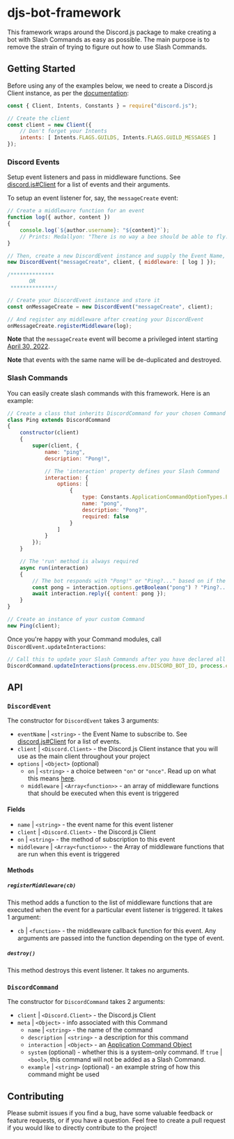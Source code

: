 # djs-bot-framework
This framework wraps around the Discord.js package to make creating a bot with Slash Commands as easy as possible. The main purpose is to remove the strain of trying to figure out how to use Slash Commands.

## Getting Started
Before using any of the examples below, we need to create a Discord.js Client instance, as per the [documentation](https://discord.js.org/#/docs/main/stable/general/welcome):

```js
const { Client, Intents, Constants } = require("discord.js");

// Create the client
const client = new Client({
    // Don't forget your Intents
    intents: [ Intents.FLAGS.GUILDS, Intents.FLAGS.GUILD_MESSAGES ]
});
```

### Discord Events
Setup event listeners and pass in middleware functions. See [discord.js#Client](https://discord.js.org/#/docs/main/stable/class/Client) for a list of events and their arguments.

To setup an event listener for, say, the `messageCreate` event:
```js
// Create a middleware function for an event
function log({ author, content })
{
    console.log(`${author.username}: "${content}"`);
    // Prints: Medallyon: "There is no way a bee should be able to fly."
}

// Then, create a new DiscordEvent instance and supply the Event Name, the Client, and any Options
new DiscordEvent("messageCreate", client, { middleware: [ log ] });

/**************
       OR
 **************/

// Create your DiscordEvent instance and store it
const onMessageCreate = new DiscordEvent("messageCreate", client);

// And register any middleware after creating your DiscordEvent
onMessageCreate.registerMiddleware(log);
```

**Note** that the `messageCreate` event will become a privileged intent starting [April 30, 2022](https://support-dev.discord.com/hc/en-us/articles/4404772028055-Message-Content-Privileged-Intent-for-Verified-Bots).

**Note** that events with the same name will be de-duplicated and destroyed.

### Slash Commands
You can easily create slash commands with this framework. Here is an example:

```js
// Create a class that inherits DiscordCommand for your chosen Command
class Ping extends DiscordCommand
{
    constructor(client)
    {
        super(client, {
            name: "ping",
            description: "Pong!",

            // The 'interaction' property defines your Slash Command
            interaction: {
                options: [
                    {
                        type: Constants.ApplicationCommandOptionTypes.BOOLEAN,
                        name: "pong",
                        description: "Pong?",
                        required: false
                    }
                ]
            }
        });
    }

    // The 'run' method is always required
    async run(interaction)
    {
        // The bot responds with "Pong!" or "Ping?..." based on if the user supplied the 'pong' option
        const pong = interaction.options.getBoolean("pong") ? "Ping?..." : "Pong!";
        await interaction.reply({ content: pong });
    }
}

// Create an instance of your custom Command
new Ping(client);
```

Once you're happy with your Command modules, call `DiscordEvent.updateInteractions`:
```js
// Call this to update your Slash Commands after you have declared all of your custom Commands
DiscordCommand.updateInteractions(process.env.DISCORD_BOT_ID, process.env.DISCORD_TOKEN);
```

## API

### `DiscordEvent`
The constructor for `DiscordEvent` takes 3 arguments:

+ `eventName` | `<string>` - the Event Name to subscribe to. See [discord.js#Client](https://discord.js.org/#/docs/main/stable/class/Client) for a list of events.
+ `client` | `<Discord.Client>` - the Discord.js Client instance that you will use as the main client throughout your project
+ `options` | `<Object>` (optional)
  + `on` | `<string>` - a choice between `"on"` or `"once"`. Read up on what this means [here](https://nodejs.org/api/events.html#handling-events-only-once).
  + `middleware` | `<Array<function>>` - an array of middleware functions that should be executed when this event is triggered

#### Fields

+ `name` | `<string>` - the event name for this event listener
+ `client` | `<Discord.Client>` - the Discord.js Client
+ `on` | `<string>` - the method of subscription to this event
+ `middleware` | `<Array<function>>` - the Array of middleware functions that are run when this event is triggered

#### Methods

##### `registerMiddleware(cb)`
This method adds a function to the list of middleware functions that are executed when the event for a particular event listener is triggered. It takes 1 argument:

+ `cb` | `<function>` - the middleware callback function for this event. Any arguments are passed into the function depending on the type of event.

##### `destroy()`
This method destroys this event listener. It takes no arguments.

### `DiscordCommand`
The constructor for `DiscordCommand` takes 2 arguments:

+ `client` | `<Discord.Client>` - the Discord.js Client
+ `meta` | `<Object>` - info associated with this Command
  + `name` | `<string>` - the name of the command
  + `description` | `<string>` - a description for this command
  + `interaction` | `<Object>` - an [Application Command Object](https://discord.com/developers/docs/interactions/application-commands#create-global-application-command)
  + `system` (optional) - whether this is a system-only command. If `true` | `<bool>`, this command will not be added as a Slash Command.
  + `example` | `<string>` (optional) - an example string of how this command might be used

## Contributing
Please submit issues if you find a bug, have some valuable feedback or feature requests, or if you have a question. Feel free to create a pull request if you would like to directly contribute to the project!
